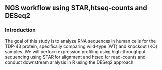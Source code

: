 ## NGS workflow using STAR,htseq-counts and DESeq2

### Introduction
The goal of this study is to analyze RNA sequences in human cells for the TDP-43 protein, specifically comparing wild-type (WT) and knockout (KO) samples. We will perform expression profiling using high-throughput sequencing using STAR for alignment and htseq for read-counts and conduct downstream analysis in R using the DESeq2 approach.



